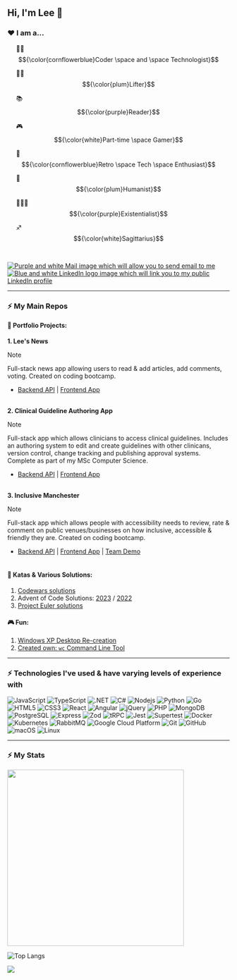 <link href="style.css" rel="stylesheet"></link>

## Hi, I'm Lee 👋

### ❤️ I am a...
	
&nbsp;&nbsp;&nbsp;&nbsp; 🧑‍💻 $${\color{cornflowerblue}Coder \space and \space Technologist}$$

&nbsp;&nbsp;&nbsp;&nbsp; 🏋️‍♂️ $${\color{plum}Lifter}$$

&nbsp;&nbsp;&nbsp;&nbsp; 📚 $${\color{purple}Reader}$$

&nbsp;&nbsp;&nbsp;&nbsp; 🎮 $${\color{white}Part-time \space Gamer}$$

&nbsp;&nbsp;&nbsp;&nbsp; 💾 $${\color{cornflowerblue}Retro \space Tech \space Enthusiast}$$

&nbsp;&nbsp;&nbsp;&nbsp; 🧬 $${\color{plum}Humanist}$$

&nbsp;&nbsp;&nbsp;&nbsp; 👱🏻‍♂️ $${\color{purple}Existentialist}$$

&nbsp;&nbsp;&nbsp;&nbsp; ♐️ $${\color{white}Sagittarius}$$

<br />

<a href="mailto:iamleexyz.sandpaper919@passmail.net" target="_blank"><img src="https://img.shields.io/badge/Mail-8B89CC?style=for-the-badge&logo=protonmail&logoColor=white" alt="Purple and white Mail image which will allow you to send email to me"/></a>
<a href="https://www.linkedin.com/in/leekirkham/" target="_blank"><img src="https://img.shields.io/badge/LinkedIn-0077B5?style=for-the-badge&logo=linkedin&logoColor=white" alt="Blue and white LinkedIn logo image which will link you to my public LinkedIn profile"/></a>

---
### ⚡ My Main Repos

#### 💼 Portfolio Projects:

<strong> 1. Lee's News</strong>
<br />
> [!NOTE]  
> Full-stack news app allowing users to read & add articles, add comments, voting. Created on coding bootcamp.

- <a href="https://github.com/leekli/nc-news-backend">Backend API</a> | <a href="https://github.com/leekli/nc-news-frontend">Frontend App</a>
<br /><br />

<strong> 2. Clinical Guideline Authoring App</strong>
<br />

> [!NOTE]  
> Full-stack app which allows clinicians to access clinical guidelines. Includes an authoring system to edit and create guidelines with other clinicans, version control, change tracking and publishing approval systems. Complete as part of my MSc Computer Science.

- <a href="https://github.com/leekli/clinical-guideline-app-BE">Backend API</a> | <a href="https://github.com/leekli/clinical-guideline-app-FE">Frontend App</a>
<br /><br />

<strong> 3. Inclusive Manchester</strong>
<br />

> [!NOTE]  
> Full-stack app which allows people with accessibility needs to review, rate & comment on public venues/businesses on how inclusive, accessible & friendly they are. Created on coding bootcamp.

- <a href="https://github.com/leekli/AccessApp-Backend">Backend API</a> | <a href="https://github.com/leekli/AccessApp-Frontend">Frontend App</a> | <a href="https://northcoders.com/projects/march-2022/inclusive-manchester">Team Demo</a>
<br /><br />

#### 🧠 Katas & Various Solutions:

1. [Codewars solutions](https://github.com/leekli/codewars-my-solutions)
3. Advent of Code Solutions: [2023](https://github.com/leekli/aoc2023) / [2022](https://github.com/leekli/aoc2022)
4. [Project Euler solutions](https://github.com/leekli/project-euler)


#### 🎮 Fun:

1. [Windows XP Desktop Re-creation](https://github.com/leekli/windows-desktop-fun)
2. [Created own: `wc` Command Line Tool](https://github.com/leekli/wc-recreation)

---

### ⚡ Technologies I've used & have varying levels of experience with

![JavaScript](https://img.shields.io/badge/-JavaScript-black?style=flat-square&logo=javascript)
![TypeScript](https://img.shields.io/badge/-TypeScript-black?style=flat-square&logo=typescript)
![.NET](https://img.shields.io/badge/-.NET-black?style=flat-square&logo=dotnet)
![C#](https://img.shields.io/badge/-CSharp-black?style=flat-square&logo=sharp)
![Nodejs](https://img.shields.io/badge/-Nodejs-black?style=flat-square&logo=Node.js)
![Python](https://img.shields.io/badge/-Python-black?style=flat-square&logo=Python)
![Go](https://img.shields.io/badge/-Go-black?style=flat-square&logo=Go)
![HTML5](https://img.shields.io/badge/-HTML5-E34F26?style=flat-square&logo=html5&logoColor=white)
![CSS3](https://img.shields.io/badge/-CSS3-1572B6?style=flat-square&logo=css3)
![React](https://img.shields.io/badge/-React-black?style=flat-square&logo=react)
![Angular](https://img.shields.io/badge/-Angular-black?style=flat-square&logo=angular)
![jQuery](https://img.shields.io/badge/-JQuery-black?style=flat-square&logo=jquery)
![PHP](https://img.shields.io/badge/-PHP-black?style=flat-square&logo=PHP)
![MongoDB](https://img.shields.io/badge/-MongoDB-black?style=flat-square&logo=mongodb)
![PostgreSQL](https://img.shields.io/badge/-PostgreSQL-black?style=flat-square&logo=postgresql)
![Express](https://img.shields.io/badge/-Express-black?style=flat-square&logo=express)
![Zod](https://img.shields.io/badge/-Zod-black?style=flat-square&logo=zod)
![tRPC](https://img.shields.io/badge/-tRPC-black?style=flat-square&logo=trpc)
![Jest](https://img.shields.io/badge/-Jest-black?style=flat-square&logo=jest)
![Supertest](https://img.shields.io/badge/-Supertest-black?style=flat-square&logo=supertest)
![Docker](https://img.shields.io/badge/-Docker-black?style=flat-square&logo=docker)
![Kubernetes](https://img.shields.io/badge/-Kubernetes-black?style=flat-square&logo=Kubernetes)
![RabbitMQ](https://img.shields.io/badge/-RabbitMQ-black?style=flat-square&logo=rabbitmq)
![Google Cloud Platform](https://img.shields.io/badge/-Google%20Cloud%20Platform-black?style=flat-square&logo=googlecloud)
![Git](https://img.shields.io/badge/-Git-black?style=flat-square&logo=git)
![GitHub](https://img.shields.io/badge/-GitHub-181717?style=flat-square&logo=github)
![macOS](https://img.shields.io/badge/-macOS-black?style=flat-square&logo=macos)
![Linux](https://img.shields.io/badge/-Linux-black?style=flat-square&logo=linux)

---
### ⚡ My Stats

<img src="https://github-readme-stats.vercel.app/api?username=leekli&show_icons=true&theme=algolia" width="400">

![Top Langs](https://github-readme-stats.vercel.app/api/top-langs/?username=leekli&hide=TeX&layout=compact)

<a href="https://www.codewars.com/users/leekli" target=”_blank”><img src="https://www.codewars.com/users/leekli/badges/large" /></a>
